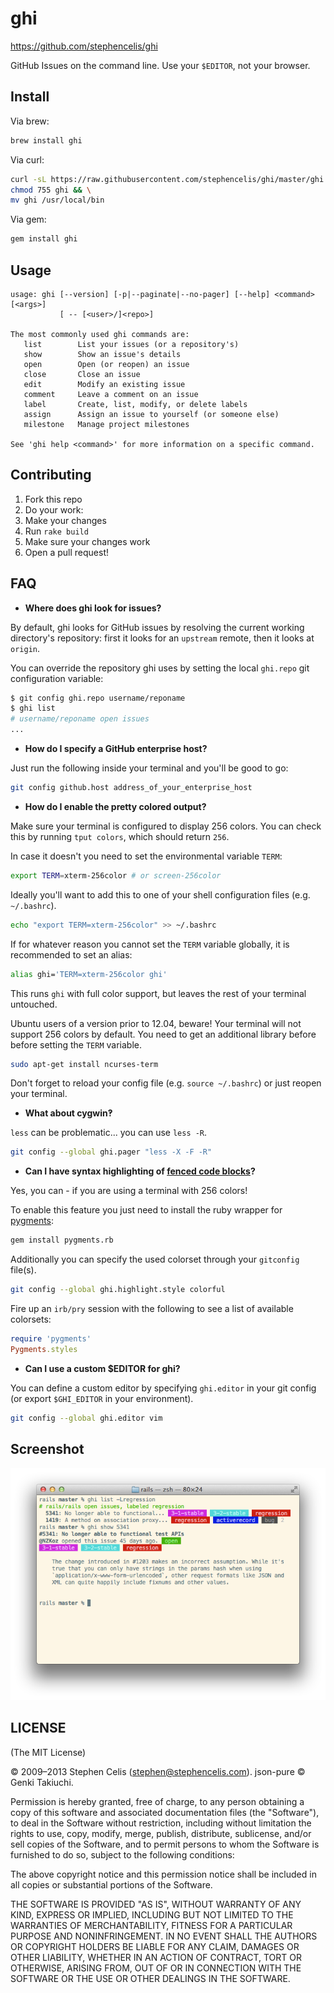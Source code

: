 # ghi

<https://github.com/stephencelis/ghi>

GitHub Issues on the command line. Use your `$EDITOR`, not your browser.


## Install

Via brew:
``` sh
brew install ghi
```

Via curl:
``` sh
curl -sL https://raw.githubusercontent.com/stephencelis/ghi/master/ghi > ghi && \
chmod 755 ghi && \
mv ghi /usr/local/bin
```

Via gem:
``` sh
gem install ghi
```


## Usage

```
usage: ghi [--version] [-p|--paginate|--no-pager] [--help] <command> [<args>]
           [ -- [<user>/]<repo>]

The most commonly used ghi commands are:
   list        List your issues (or a repository's)
   show        Show an issue's details
   open        Open (or reopen) an issue
   close       Close an issue
   edit        Modify an existing issue
   comment     Leave a comment on an issue
   label       Create, list, modify, or delete labels
   assign      Assign an issue to yourself (or someone else)
   milestone   Manage project milestones

See 'ghi help <command>' for more information on a specific command.
```

## Contributing

1. Fork this repo
2. Do your work:
  1. Make your changes
  2. Run `rake build`
  3. Make sure your changes work
3. Open a pull request!

## FAQ

- __Where does ghi look for issues?__

By default, ghi looks for GitHub issues by resolving the current working
directory's repository: first it looks for an `upstream` remote, then it
looks at `origin`.

You can override the repository ghi uses by setting the local `ghi.repo`
git configuration variable:

``` sh
$ git config ghi.repo username/reponame
$ ghi list
# username/reponame open issues
...
```

- __How do I specify a GitHub enterprise host?__

Just run the following inside your terminal and you'll be good to go:
``` sh
git config github.host address_of_your_enterprise_host
```

- __How do I enable the pretty colored output?__

Make sure your terminal is configured to display 256 colors. You can
check this by running `tput colors`, which should return `256`.

In case it doesn't you need to set the environmental variable `TERM`:
``` sh
export TERM=xterm-256color # or screen-256color
```
Ideally you'll want to add this to one of your shell configuration files (e.g. `~/.bashrc`).
``` sh
echo "export TERM=xterm-256color" >> ~/.bashrc
```

If for whatever reason you cannot set the `TERM` variable globally, it
is recommended to set an alias:
``` sh
alias ghi='TERM=xterm-256color ghi'
```
This runs `ghi` with full color support, but leaves the rest of your
terminal untouched.

Ubuntu users of a version prior to 12.04, beware! Your terminal will not
support 256 colors by default. You need to get an additional library
before before setting the `TERM` variable.
``` sh
sudo apt-get install ncurses-term
```

Don't forget to reload your config file (e.g. `source ~/.bashrc`) or
just reopen your terminal.

- __What about cygwin‽__

`less` can be problematic... you can use `less -R`.
```sh
git config --global ghi.pager "less -X -F -R"
```

- __Can I have syntax highlighting of [fenced code blocks](https://help.github.com/articles/github-flavored-markdown#syntax-highlighting)?__

Yes, you can - if you are using a terminal with 256 colors!

To enable this feature you just need to install the ruby wrapper for
[pygments](http://pygments.org/):

``` sh
gem install pygments.rb
```

Additionally you can specify the used colorset through your `gitconfig` file(s).

``` sh
git config --global ghi.highlight.style colorful
```

Fire up an `irb/pry` session with the following to see a list of available
colorsets:

``` ruby
require 'pygments'
Pygments.styles
```

- __Can I use a custom $EDITOR for ghi?__

You can define a custom editor by specifying `ghi.editor` in your git
config (or export `$GHI_EDITOR` in your environment).

``` sh
git config --global ghi.editor vim
```

## Screenshot

![Example](images/example.png)


## LICENSE

(The MIT License)

© 2009–2013 Stephen Celis (<stephen@stephencelis.com>).
json-pure © Genki Takiuchi.

Permission is hereby granted, free of charge, to any person obtaining a copy of
this software and associated documentation files (the "Software"), to deal in
the Software without restriction, including without limitation the rights to
use, copy, modify, merge, publish, distribute, sublicense, and/or sell copies
of the Software, and to permit persons to whom the Software is furnished to do
so, subject to the following conditions:

The above copyright notice and this permission notice shall be included in all
copies or substantial portions of the Software.

THE SOFTWARE IS PROVIDED "AS IS", WITHOUT WARRANTY OF ANY KIND, EXPRESS OR
IMPLIED, INCLUDING BUT NOT LIMITED TO THE WARRANTIES OF MERCHANTABILITY,
FITNESS FOR A PARTICULAR PURPOSE AND NONINFRINGEMENT. IN NO EVENT SHALL THE
AUTHORS OR COPYRIGHT HOLDERS BE LIABLE FOR ANY CLAIM, DAMAGES OR OTHER
LIABILITY, WHETHER IN AN ACTION OF CONTRACT, TORT OR OTHERWISE, ARISING FROM,
OUT OF OR IN CONNECTION WITH THE SOFTWARE OR THE USE OR OTHER DEALINGS IN THE
SOFTWARE.
